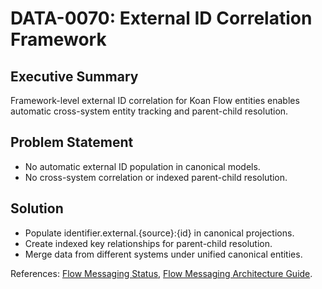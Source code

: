 # DATA-0070: External ID Correlation Framework

## Executive Summary

Framework-level external ID correlation for Koan Flow entities enables automatic cross-system entity tracking and parent-child resolution.

## Problem Statement

- No automatic external ID population in canonical models.
- No cross-system correlation or indexed parent-child resolution.

## Solution

- Populate identifier.external.{source}:{id} in canonical projections.
- Create indexed key relationships for parent-child resolution.
- Merge data from different systems under unified canonical entities.

References: [Flow Messaging Status](../engineering/flow-messaging-status.md), [Flow Messaging Architecture Guide](../guides/flow/flow-messaging-architecture.md).
